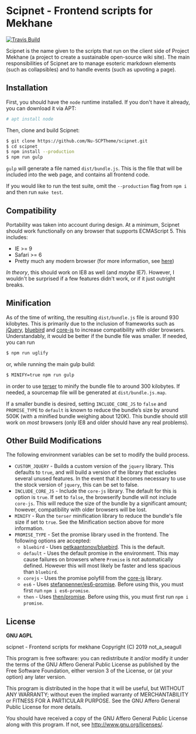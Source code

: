 # Scipnet - Frontend scripts for Mekhane

<a href="https://travis-ci.org/Nu-SCPTheme/scipnet/"><img src="https://travis-ci.org/Nu-SCPTheme/scipnet.svg?branch=master" alt="Travis Build" /></a>

Scipnet is the name given to the scripts that run on the client side of Project Mekhane (a project to create a sustainable open-source wiki site). The main responsibilities of Scipnet are to manage esoteric markdown elements (such as collapsibles) and to handle events (such as upvoting a page).

## Installation

First, you should have the `node` runtime installed. If you don't have it already, you can download it via APT:

```bash
# apt install node
```

Then, clone and build Scipnet:

```bash
$ git clone https://github.com/Nu-SCPTheme/scipnet.git
$ cd scipnet
$ npm install --production
$ npm run gulp
```

`gulp` will generate a file named `dist/bundle.js`. This is the file that will be included into the web page, and contains all frontend code.

If you would like to run the test suite, omit the `--production` flag from `npm i` and then run `make test`.

## Compatibility

Portability was taken into account during design. At a minimum, Scipnet should work functionally on any browser that supports ECMAScript 5. This includes:

* IE >= 9
* Safari >= 6
* Pretty much any modern browser (for more information, see [here](https://caniuse.com/#feat=es5))

*In theory*, this should work on IE8 as well (and *maybe* IE7). However, I wouldn't be surprised if a few features didn't work, or if it just outright breaks.

## Minification

As of the time of writing, the resulting `dist/bundle.js` file is around 930 kilobytes. This is primarily due to the inclusion of frameworks such as [jQuery](https://github.com/jquery/jquery), [bluebird](https://github.com/petkaantonov/bluebird) and [core-js](https://github.com/zloirock/core-js) to increase compatibility with older browsers. Understandably, it would be better if the bundle file was smaller. If needed, you can run

```bash
$ npm run uglify
```

or, while running the main gulp build:

```bash
$ MINIFY=true npm run gulp
```

in order to use [terser](https://github.com/terser/terser) to minify the bundle file to around 300 kilobytes. If needed, a sourcemap file will be generated at `dist/bundle.js.map`.

If a smaller bundle is desired, setting `INCLUDE_CORE_JS` to `false` and `PROMISE_TYPE` to `default` is known to reduce the bundle’s size by around 500K (with a minified bundle weighing about 120K). This bundle should still work on *most* browsers (only IE8 and older should have any real problems).

## Other Build Modifications

The following environment variables can be set to modify the build process.

* `CUSTOM_JQUERY` - Builds a custom version of the `jquery` library. This defaults to `true`, and will build a version of the library that excludes several unused features. In the event that it becomes necessary to use the stock version of `jquery`, this can be set to false.
* `INCLUDE_CORE_JS` - Include the `core-js` library. The default for this is option is `true`. If set to `false`, the browserify bundle will not include `core-js`. This will reduce the size of the bundle by a significant amount; however, compatibility with older browsers will be lost.
* `MINIFY` - Run the `terser` minification library to reduce the bundle's file size if set to `true`. See the Minification section above for more information. 
* `PROMISE_TYPE` - Set the promise library used in the frontend. The following options are accepted:
  * `bluebird` - Uses [petkaantonov/bluebird](https://github.com/petkaantonov/bluebird). This is the default.
  * `default` - Uses the default promise in the environment. This may cause failures on browsers where `Promise` is not automatically defined. However this will most likely be faster and less spacious than `bluebird`.
  * `corejs` - Uses the promise polyfill from the [core-js](https://github.com/zloirock/core-js) library.
  * `es6` - Uses [stefanpenner/es6-promise](https://github.com/stefanpenner/es6-promise). Before using this, you must first run `npm i es6-promise`.
  * `then` - Uses [then/promise](https://github.com/then/promise). Before using this, you must first run `npm i promise`.

## License

**GNU AGPL**

scipnet - Frontend scripts for mekhane
Copyright (C) 2019 not_a_seagull

This program is free software: you can redistribute it and/or modify
it under the terms of the GNU Affero General Public License as published by
the Free Software Foundation, either version 3 of the License, or
(at your option) any later version.

This program is distributed in the hope that it will be useful,
but WITHOUT ANY WARRANTY; without even the implied warranty of
MERCHANTABILITY or FITNESS FOR A PARTICULAR PURPOSE. See the
GNU Affero General Public License for more details.

You should have received a copy of the GNU Affero General Public License
along with this program. If not, see <http://www.gnu.org/licenses/>.
